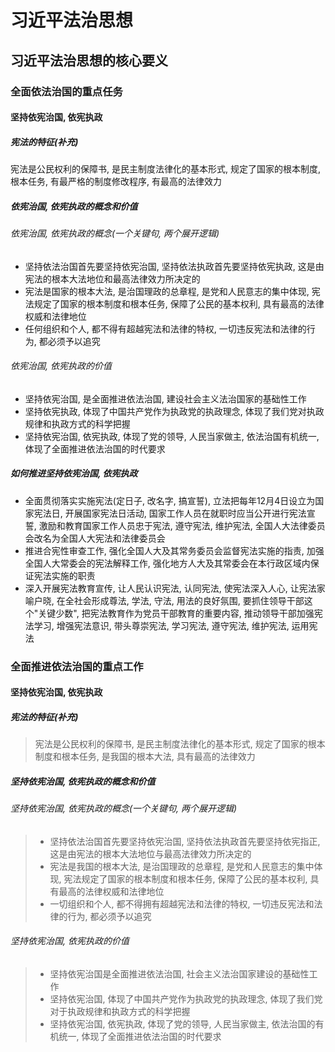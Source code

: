 # 习近平法治思想
## 习近平法治思想的核心要义
### 全面依法治国的重点任务
#### 坚持依宪治国, 依宪执政
##### 宪法的特征(补充)
宪法是公民权利的保障书, 是民主制度法律化的基本形式, 规定了国家的根本制度, 根本任务, 有最严格的制度修改程序, 有最高的法律效力
##### 依宪治国, 依宪执政的概念和价值
###### 依宪治国, 依宪执政的概念(一个关键句, 两个展开逻辑)
- 坚持依法治国首先要坚持依宪治国, 坚持依法执政首先要坚持依宪执政, 这是由宪法的根本大法地位和最高法律效力所决定的   
- 宪法是国家的根本大法, 是治国理政的总章程, 是党和人民意志的集中体现, 宪法规定了国家的根本制度和根本任务, 保障了公民的基本权利, 具有最高的法律权威和法律地位    
- 任何组织和个人, 都不得有超越宪法和法律的特权, 一切违反宪法和法律的行为, 都必须予以追究    
###### 依宪治国, 依宪执政的价值
- 坚持依宪治国, 是全面推进依法治国, 建设社会主义法治国家的基础性工作    
- 坚持依宪执政, 体现了中国共产党作为执政党的执政理念, 体现了我们党对执政规律和执政方式的科学把握   
- 坚持依宪治国, 依宪执政, 体现了党的领导, 人民当家做主, 依法治国有机统一, 体现了全面推进依法治国的时代要求
##### 如何推进坚持依宪治国, 依宪执政
- 全面贯彻落实实施宪法(定日子, 改名字, 搞宣誓), 立法把每年12月4日设立为国家宪法日, 开展国家宪法日活动, 国家工作人员在就职时应当公开进行宪法宣誓, 激励和教育国家工作人员忠于宪法, 遵守宪法, 维护宪法, 全国人大法律委员会改名为全国人大宪法和法律委员会
- 推进合宪性审查工作, 强化全国人大及其常务委员会监督宪法实施的指责, 加强全国人大常委会的宪法解释工作, 强化地方人大及其常委会在本行政区域内保证宪法实施的职责
- 深入开展宪法教育宣传, 让人民认识宪法, 认同宪法, 使宪法深入人心, 让宪法家喻户晓, 在全社会形成尊法, 学法, 守法, 用法的良好氛围, 要抓住领导干部这个"关键少数", 把宪法教育作为党员干部教育的重要内容, 推动领导干部加强宪法学习, 增强宪法意识, 带头尊崇宪法, 学习宪法, 遵守宪法, 维护宪法, 运用宪法

### 全面推进依法治国的重点工作
#### 坚持依宪治国, 依宪执政
##### 宪法的特征(补充)
> 宪法是公民权利的保障书, 是民主制度法律化的基本形式, 规定了国家的根本制度和根本任务, 是我国的根本大法, 具有最高的法律效力
##### 坚持依宪治国, 依宪执政的概念和价值
###### 坚持依宪治国, 依宪执政的概念(一个关键句, 两个展开逻辑)
> - 坚持依法治国首先要坚持依宪治国, 坚持依法执政首先要坚持依宪指正, 这是由宪法的根本大法地位与最高法律效力所决定的
> - 宪法是我国的根本大法, 是治国理政的总章程, 是党和人民意志的集中体现, 宪法规定了国家的根本制度和根本任务, 保障了公民的基本权利, 具有最高的法律权威和法律地位
> - 一切组织和个人, 都不得拥有超越宪法和法律的特权, 一切违反宪法和法律的行为, 都必须予以追究
###### 坚持依宪治国, 依宪执政的价值
> - 坚持依宪治国是全面推进依法治国, 社会主义法治国家建设的基础性工作
> - 坚持依宪治国, 体现了中国共产党作为执政党的执政理念, 体现了我们党对于执政规律和执政方式的科学把握
> - 坚持依宪治国, 依宪执政, 体现了党的领导, 人民当家做主, 依法治国的有机统一, 体现了全面推进依法治国的时代要求
